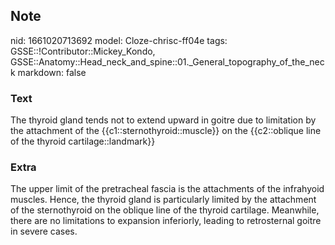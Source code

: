 ## Note
nid: 1661020713692
model: Cloze-chrisc-ff04e
tags: GSSE::!Contributor::Mickey_Kondo, GSSE::Anatomy::Head_neck_and_spine::01._General_topography_of_the_neck
markdown: false

### Text
The thyroid gland tends not to extend upward in goitre due to limitation by the attachment of the {{c1::sternothyroid::muscle}} on the {{c2::oblique line of the thyroid cartilage::landmark}}

### Extra
The upper limit of the pretracheal fascia is the attachments of the infrahyoid  muscles. Hence, the thyroid gland is particularly limited by the attachment of the sternothyroid on the oblique line of the thyroid cartilage. Meanwhile, there are no limitations to expansion inferiorly, leading to retrosternal goitre in severe cases.
